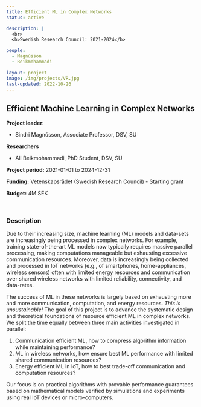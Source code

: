 ```yaml
---
title: Efficient ML in Complex Networks
status: active

description: |
  <br>
  <b>Swedish Research Council: 2021-2024</b>

people:
  - Magnússon
  - Beikmohammadi

layout: project
image: /img/projects/VR.jpg
last-updated: 2022-10-26
---
```


##  Efficient Machine Learning in Complex Networks

**Project leader**:
- Sindri Magnússon, Associate Professor, DSV, SU

**Researchers**
- Ali Beikmohammadi, PhD Student, DSV, SU

**Project period:** 2021-01-01 to 2024-12-31

**Funding:** Vetenskapsrådet (Swedish Research Council) - Starting grant

**Budget:** 4M SEK

<br>

### Description

Due to their increasing size, machine learning (ML) models and data-sets are increasingly being processed in complex networks. For example, training state-of-the-art ML models now typically requires massive parallel processing, making computations manageable but exhausting excessive communication resources. Moreover, data is increasingly being collected and processed in IoT networks (e.g., of smartphones, home-appliances, wireless sensors) often with limited energy resources and communication over shared wireless networks with limited reliability, connectivity, and data-rates. 

The success of ML in these networks is largely based on exhausting more and more communication, computation, and energy resources. *This is unsustainable!* The goal of this project is to advance the systematic design and theoretical foundations of resource efficient ML in complex networks.  We split the time equally between three main activities investigated in parallel: 

1. Communication efficient ML, how to compress algorithm information while maintaining performance?
2. ML in wireless networks, how ensure best ML performance with limited shared communication resources? 
3. Energy efficient ML in IoT, how to best trade-off communication and computation resources? 

Our focus is on practical algorithms with provable performance guarantees based on mathematical models verified by simulations and experiments using real IoT devices or micro-computers.
